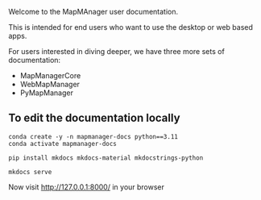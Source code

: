 Welcome to the MapMAnager user documentation.

This is intended for end users who want to use the desktop or web based apps.

For users interested in diving deeper, we have three more sets of documentation:

 - MapManagerCore
 - WebMapManager
 - PyMapManager

 ## To edit the documentation locally

    conda create -y -n mapmanager-docs python==3.11
    conda activate mapmanager-docs

    pip install mkdocs mkdocs-material mkdocstrings-python

    mkdocs serve

Now visit http://127.0.0.1:8000/ in your browser